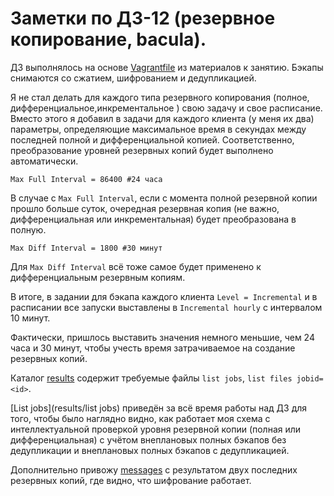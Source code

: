 # Заметки по ДЗ-12 (резервное копирование, bacula).

ДЗ выполнялось на основе [Vagrantfile](https://github.com/haf/vagrant-bacula) из материалов к занятию. Бэкапы снимаются со сжатием, шифрованием и дедупликацией.

Я не стал делать для каждого типа резервного копирования (полное, дифференциальное,инкрементальное ) свою задачу и свое расписание. Вместо этого я добавил в задачи для каждого клиента (у меня их два) параметры, определяющие максимальное время в секундах между последней полной и дифференциальной копией.  Соответственно, преобразование уровней резервных копий будет выполнено автоматически.

```
Max Full Interval = 86400 #24 часа
```

В случае с `Max Full Interval`, если с момента полной резервной копии прошло больше суток, очередная резервная копия (не важно, дифференциальная или инкрементальная) будет преобразована в полную.

```
Max Diff Interval = 1800 #30 минут
```

Для `Max Diff Interval` всё тоже самое будет применено к дифференциальным резервным копиям.

В итоге, в задании для бэкапа каждого клиента `Level = Incremental` и в расписании все запуски выставлены в `Incremental hourly` с интервалом 10 минут.

Фактически, пришлось выставить значения немного меньшие, чем 24 часа и 30 минут, чтобы учесть время затрачиваемое на создание резервных копий.

Каталог [results](results) содержит требуемые файлы `list jobs`, `list files jobid=<id>`.

[List jobs](results/list jobs) приведён за всё время работы над ДЗ для того, чтобы было наглядно видно, как работает моя схема с интеллектуальной проверкой уровня резервной копии (полная или дифференциальная) с учётом внеплановых полных бэкапов без дедупликации и внеплановых полных бэкапов с дедупликацией.

Дополнительно привожу [messages](resultes/messages) с результатом двух последних резервных копий, где видно, что шифрование работает.